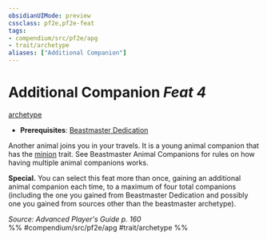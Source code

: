 ```yaml
---
obsidianUIMode: preview
cssclass: pf2e,pf2e-feat
tags:
- compendium/src/pf2e/apg
- trait/archetype
aliases: ["Additional Companion"]
---
```

# Additional Companion  *Feat 4*  
[archetype](../../Rules/traits/archetype.md)  

- **Prerequisites**: [Beastmaster Dedication](beastmaster-dedication-apg.md)

Another animal joins you in your travels. It is a young animal companion that has the [minion](../../Rules/traits/minion.md) trait. See Beastmaster Animal Companions for rules on how having multiple animal companions works.

**Special.** You can select this feat more than once, gaining an additional animal companion each time, to a maximum of four total companions (including the one you gained from Beastmaster Dedication and possibly one you gained from sources other than the beastmaster archetype).

*Source: Advanced Player's Guide p. 160*  
%% #compendium/src/pf2e/apg #trait/archetype %%